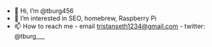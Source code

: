 - 👋 Hi, I’m @tburg456
- 👀 I’m interested in SEO, homebrew, Raspberry Pi
- 📫 How to reach me - email tristanseth1234@gmail.com - twitter: @tburg___

<!---
tburg456/tburg456 is a ✨ special ✨ repository because its `README.md` (this file) appears on your GitHub profile.
You can click the Preview link to take a look at your changes.
--->
